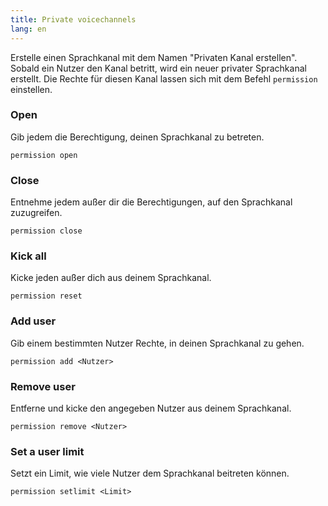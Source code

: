 ```yaml
---
title: Private voicechannels
lang: en
---
```


Erstelle einen Sprachkanal mit dem Namen "Privaten Kanal erstellen". Sobald ein Nutzer den Kanal betritt, wird ein neuer privater Sprachkanal erstellt. Die Rechte für diesen Kanal lassen sich mit dem Befehl `permission` einstellen.

### Open

Gib jedem die Berechtigung, deinen Sprachkanal zu betreten.

`permission open`

### Close

Entnehme jedem außer dir die Berechtigungen, auf den Sprachkanal zuzugreifen.

`permission close`

### Kick all

Kicke jeden außer dich aus deinem Sprachkanal.

`permission reset`

### Add user

Gib einem bestimmten Nutzer Rechte, in deinen Sprachkanal zu gehen.

`permission add <Nutzer>`

### Remove user

Entferne und kicke den angegeben Nutzer aus deinem Sprachkanal.

`permission remove <Nutzer>`

### Set a user limit

Setzt ein Limit, wie viele Nutzer dem Sprachkanal beitreten können.

`permission setlimit <Limit>`
